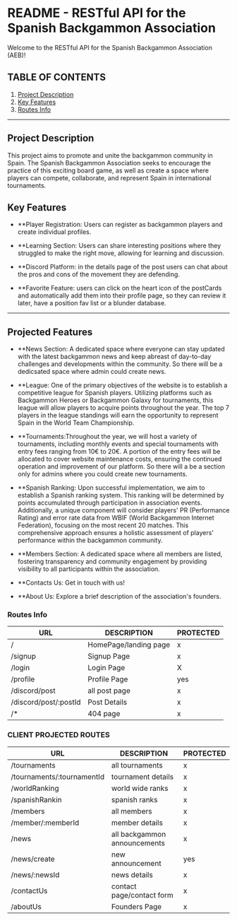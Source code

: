 # README - RESTful API for the Spanish Backgammon Association

Welcome to the RESTful API for the Spanish Backgammon Association (AEB)!

## TABLE OF CONTENTS
1. [Project Description](#project-Description)
2. [Key Features](#key-features)
3. [Routes Info](#routes-info)

***

## Project Description

This project aims to promote and unite the backgammon community in Spain. The Spanish Backgammon Association seeks to encourage the practice of this exciting board game, as well as create a space where players can compete, collaborate, and represent Spain in international tournaments.

## Key Features

- **Player Registration: Users can register as backgammon players and create individual profiles.

- **Learning Section:  Users can share interesting positions where they struggled to make the right move, allowing for learning and discussion.

- **Discord Platform: in the details page of the post users can chat about the pros and cons of the movement they are defending.

- **Favorite Feature: users can click on the heart icon of the postCards and automatically add them into their profile page, so they can review it later,  have a position fav list or a blunder database.

***

## Projected Features

- **News Section:  A dedicated space where everyone can stay updated with the latest backgammon news and keep abreast of day-to-day challenges and developments within the community. So there will be a dedicsated space where admin could create news.

- **League: One of the primary objectives of the website is to establish a competitive league for Spanish players. Utilizing platforms such as Backgammon Heroes or Backgammon Galaxy for tournaments, this league will allow players to acquire points throughout the year. The top 7 players in the league standings will earn the opportunity to represent Spain in the World Team Championship.

- **Tournaments:Throughout the year, we will host a variety of tournaments, including monthly events and special tournaments with entry fees ranging from 10€ to 20€. A portion of the entry fees will be allocated to cover website maintenance costs, ensuring the continued operation and improvement of our platform. So there will a be a section only for admins where you could create new tournaments.

- **Spanish Ranking: Upon successful implementation, we aim to establish a Spanish ranking system. This ranking will be determined by points accumulated through participation in association events. Additionally, a unique component will consider players' PR (Performance Rating) and error rate data from WBIF (World Backgammon Internet Federation), focusing on the most recent 20 matches. This comprehensive approach ensures a holistic assessment of players' performance within the backgammon community.

- **Members Section: A dedicated space where all members are listed, fostering transparency and community engagement by providing visibility to all participants within the association.

- **Contacts Us: Get in touch with us!

- **About Us: Explore a brief description of the association's founders.


### Routes Info

| URL  |  DESCRIPTION |  PROTECTED|
| ---------- | ---------- | ---------- |
| /| HomePage/landing page | x |
| /signup | Signup Page  | x |
| /login| Login Page | X |
| /profile| Profile Page | yes |
| /discord/post| all post page | x |
| /discord/post/:postId| Post Details | x |
| /*| 404 page | x |

### CLIENT PROJECTED ROUTES


| URL  |  DESCRIPTION |  PROTECTED|
| ---------- | ---------- | ---------- |
| /tournaments| all tournaments | x |
| /tournaments/:tournamentId| tournament details| x |
| /worldRanking| world wide ranks | x |
| /spanishRankin| spanish ranks | x |
| /members| all members | x |
| /member/:memberId| member details| x |
| /news| all backgammon announcements| x |
| /news/create| new announcement| yes |
| /news/:newsId| news details| x |
| /contactUs| contact page/contact form | x|
| /aboutUs| Founders Page | x |

